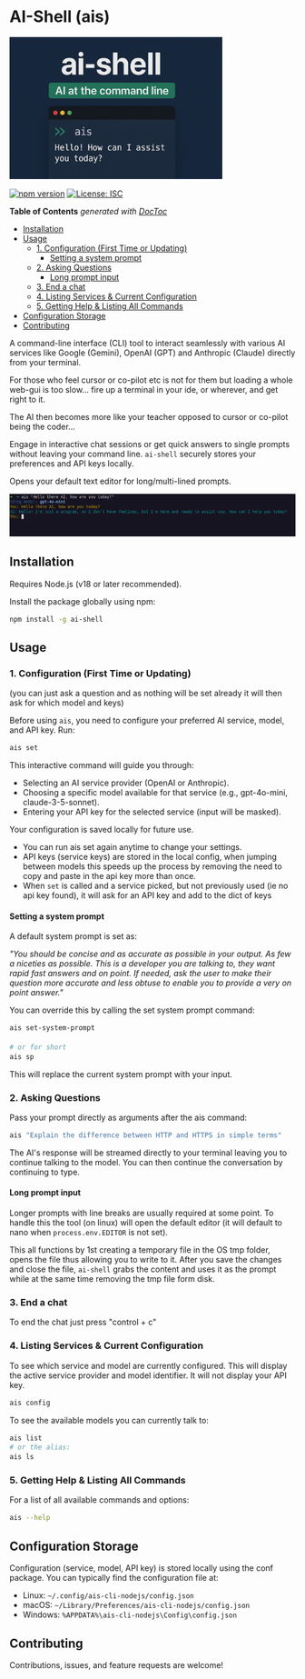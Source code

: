 # AI-Shell (ais)


<img src="./docs/ai-shell-logo.webp" alt="AI-Shell Logo" style="max-height:250px;" />


[![npm version](https://badge.fury.io/js/ai-shell.svg)](https://badge.fury.io/js/ai-shell)
[![License: ISC](https://img.shields.io/badge/License-ISC-blue.svg)](https://opensource.org/licenses/ISC)
<!-- [![Downloads](https://img.shields.io/npm/dm/ai-shell.svg)](https://www.npmjs.com/package/ai-shell) -->
<!-- Optional: Add downloads badge after publishing -->

<!-- START doctoc generated TOC please keep comment here to allow auto update -->
<!-- DON'T EDIT THIS SECTION, INSTEAD RE-RUN doctoc TO UPDATE -->
**Table of Contents**  *generated with [DocToc](https://github.com/thlorenz/doctoc)*

- [Installation](#installation)
- [Usage](#usage)
  - [1. Configuration (First Time or Updating)](#1-configuration-first-time-or-updating)
    - [Setting a system prompt](#setting-a-system-prompt)
  - [2. Asking Questions](#2-asking-questions)
    - [Long prompt input](#long-prompt-input)
  - [3. End a chat](#3-end-a-chat)
  - [4. Listing Services & Current Configuration](#4-listing-services--current-configuration)
  - [5. Getting Help & Listing All Commands](#5-getting-help--listing-all-commands)
- [Configuration Storage](#configuration-storage)
- [Contributing](#contributing)

<!-- END doctoc generated TOC please keep comment here to allow auto update -->


A command-line interface (CLI) tool to interact seamlessly with various AI services like Google (Gemini), OpenAI (GPT)
and Anthropic (Claude) directly from your terminal.

For those who feel cursor or co-pilot etc is not for them but loading a whole web-gui is too slow... fire up a terminal
in your ide, or wherever, and get right to it.

The AI then becomes more like your teacher opposed to cursor or co-pilot being the coder...

Engage in interactive chat sessions or get quick answers to single prompts without leaving your command line. `ai-shell`
securely stores your preferences and API keys locally.

Opens your default text editor for long/multi-lined prompts.

![Screenshot](docs/screenshot.png)

## Installation

Requires Node.js (v18 or later recommended).

Install the package globally using npm:

```bash
npm install -g ai-shell
```

## Usage

### 1. Configuration (First Time or Updating)

(you can just ask a question and as nothing will be set already it will then ask for which model and keys)

Before using `ais`, you need to configure your preferred AI service, model, and API key. Run:

```bash
ais set
```

This interactive command will guide you through:

- Selecting an AI service provider (OpenAI or Anthropic).
- Choosing a specific model available for that service (e.g., gpt-4o-mini, claude-3-5-sonnet).
- Entering your API key for the selected service (input will be masked).

Your configuration is saved locally for future use.

- You can run ais set again anytime to change your settings.
- API keys (service keys) are stored in the local config, when jumping between models this speeds up the process by
  removing the need to copy and paste in the api key more than once.
- When `set` is called and a service picked, but not previously used (ie no api key found), it will ask for an API key
  and add to the dict of keys

#### Setting a system prompt

A default system prompt is set as:

_"You should be concise and as accurate as possible in your output. As few a niceties as possible. This is a
developer you are talking to, they want rapid fast answers and on point. If needed, ask the user to make their
question more accurate and less obtuse to enable you to provide a very on point answer."_

You can override this by calling the set system prompt command:

```bash
ais set-system-prompt

# or for short
ais sp
```

This will replace the current system prompt with your input.

### 2. Asking Questions

Pass your prompt directly as arguments after the ais command:

```bash
ais "Explain the difference between HTTP and HTTPS in simple terms"
```

The AI's response will be streamed directly to your terminal leaving you to continue talking to the model. You can then
continue the conversation by continuing to type.

#### Long prompt input

Longer prompts with line breaks are usually required at some point. To handle this the tool (on linux) will open the
default editor (it will default to nano when `process.env.EDITOR` is not set).

This all functions by 1st creating a temporary file in the OS tmp folder, opens the file thus allowing you to write to
it. After you save the changes and close the file, `ai-shell` grabs the content and uses it as the prompt while at the
same time removing the tmp file form disk.

### 3. End a chat

To end the chat just press "control + c"

### 4. Listing Services & Current Configuration

To see which service and model are currently configured.
This will display the active service provider and model identifier. It will not display your API key.

```bash
ais config
```

To see the available models you can currently talk to:

```bash
ais list
# or the alias:
ais ls
```

### 5. Getting Help & Listing All Commands

For a list of all available commands and options:

```bash
ais --help
```

## Configuration Storage

Configuration (service, model, API key) is stored locally using the conf package. You can typically find the
configuration file at:

- Linux: `~/.config/ais-cli-nodejs/config.json`
- macOS: `~/Library/Preferences/ais-cli-nodejs/config.json`
- Windows: `%APPDATA%\ais-cli-nodejs\Config\config.json`

## Contributing

Contributions, issues, and feature requests are welcome! 

